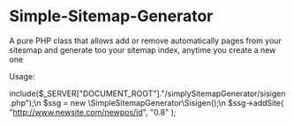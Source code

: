 # Simple-Sitemap-Generator
A pure PHP class that allows add or remove automatically pages from your sitesmap and generate too your sitemap index, anytime you create a new one


Usage:

include($_SERVER["DOCUMENT_ROOT"]."/simplySitemapGenerator/sisigen.php");\n
$ssg = new \SimpleSitemapGenerator\Sisigen();\n
$ssg->addSite( "http://www.newsite.com/newpos/id", "0.8" );
